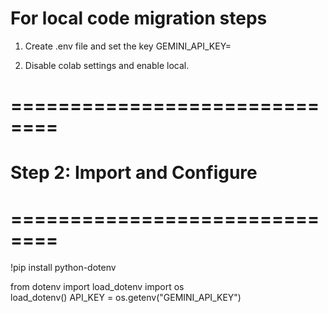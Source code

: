 # For local code migration steps

1. Create .env file and set the key
   GEMINI_API_KEY=<place the gemini key>

2. Disable colab settings and enable local.

# ==============================
# Step 2: Import and Configure
# ==============================

!pip install python-dotenv

from dotenv import load_dotenv
import os   
load_dotenv()
API_KEY = os.getenv("GEMINI_API_KEY")

